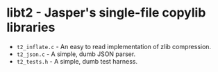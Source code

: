 libt2 - Jasper's single-file copylib libraries
==============================================

 * `t2_inflate.c` - An easy to read implementation of zlib compression.
 * `t2_json.c` - A simple, dumb JSON parser.
 * `t2_tests.h` - A simple, dumb test harness.

